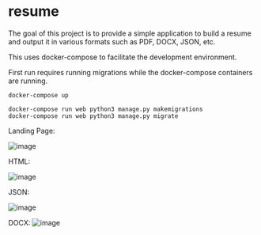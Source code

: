 # resume

The goal of this project is to provide a simple application to build a resume and output it in various formats such as PDF, DOCX, JSON, etc.

This uses docker-compose to facilitate the development environment.

First run requires running migrations while the docker-compose containers are running.

`docker-compose up`

`docker-compose run web python3 manage.py makemigrations`  
`docker-compose run web python3 manage.py migrate`

Landing Page:

![image](https://user-images.githubusercontent.com/46699116/73309396-fbb56f80-41d6-11ea-9138-2aebfb565a0d.png)

HTML:

![image](https://user-images.githubusercontent.com/46699116/73037717-ea4e1b00-3e04-11ea-8dd1-317a8c0b7392.png)

JSON:

![image](https://user-images.githubusercontent.com/46699116/73037756-110c5180-3e05-11ea-91cb-0c49ff341ce5.png)

DOCX:
![image](https://user-images.githubusercontent.com/46699116/73890946-f637d500-4827-11ea-8883-9f0f2e263743.png)
